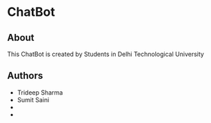 # ChatBot
## About
This ChatBot is created by Students in Delhi Technological University

## Authors
* Trideep Sharma	
* Sumit Saini
*
*
